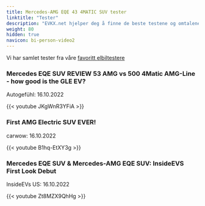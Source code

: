 ```yaml
---
title: Mercedes-AMG EQE 43 4MATIC SUV tester
linktitle: "Tester"
description: "EVKX.net hjelper deg å finne de beste testene og omtalene av denne modellen."
weight: 80
hidden: true
navicon: bi-person-video2
---
```

Vi har samlet tester fra våre [favoritt elbiltestere](../../../../../guides/evreviewers/)

<div class="container text-center shadow p-2 pe-4 mb-5 bg-body-tertiary rounded border">
<h3>Mercedes EQE SUV REVIEW 53 AMG vs 500 4Matic AMG-Line - how good is the GLE EV?</h3>
<p>Autogefühl: 16.10.2022</p>

{{< youtube JKgWnR3YFiA >}}

</div>
<div class="container text-center shadow p-2 pe-4 mb-5 bg-body-tertiary rounded border">
<h3>First AMG Electric SUV EVER!</h3>
<p>carwow: 16.10.2022</p>

{{< youtube B1hq-EtXY3g >}}

</div>
<div class="container text-center shadow p-2 pe-4 mb-5 bg-body-tertiary rounded border">
<h3>Mercedes EQE SUV & Mercedes-AMG EQE SUV: InsideEVS First Look Debut</h3>
<p>InsideEVs US: 16.10.2022</p>

{{< youtube Zt8MZX9QhHg >}}

</div>
